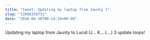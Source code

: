 ```yaml
---
title: "tweet: Updating my laptop from Jaunty t"
slug: "13098359731"
date: "2010-04-30T00:14:34+00:00"
---
```

Updating my laptop from Jaunty to Lucid (J... K... L...) 3 update loops!